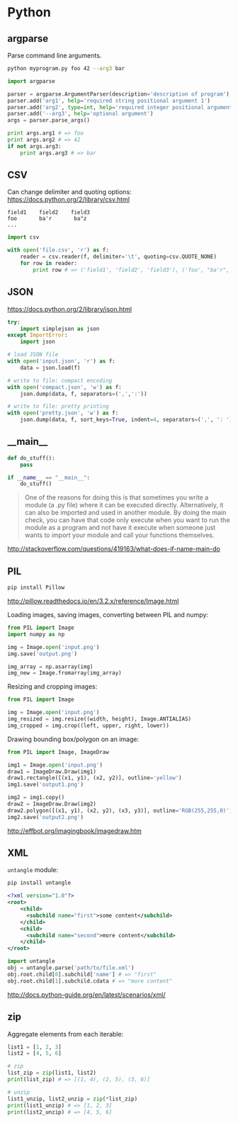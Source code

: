 Python
======

argparse
--------

Parse command line arguments.

```bash
python myprogram.py foo 42 --arg3 bar
```

```python
import argparse

parser = argparse.ArgumentParser(description='description of program')
parser.add('arg1', help='required string positional argument 1')
parser.add('arg2', type=int, help='required integer positional argument 2')
parser.add('--arg3', help='optional argument')
args = parser.parse_args()

print args.arg1 # => foo
print args.arg2 # => 42
if not args.arg3:
    print args.arg3 # => bar
```

CSV
---

Can change delimiter and quoting options: https://docs.python.org/2/library/csv.html

```csv
field1    field2    field3
foo       ba'r       ba"z
...
```

```python
import csv

with open('file.csv', 'r') as f:
    reader = csv.reader(f, delimiter='\t', quoting=csv.QUOTE_NONE)
    for row in reader:
        print row # => ('field1', 'field2', 'field3'), ('foo', "ba'r", 'ba"z'), ...
```

JSON
----

https://docs.python.org/2/library/json.html

```python
try:
    import simplejson as json
except ImportError:
    import json

# load JSON file
with open('input.json', 'r') as f:
    data = json.load(f)

# write to file: compact encoding
with open('compact.json', 'w') as f:
    json.dump(data, f, separators=(',',':'))

# write to file: pretty printing
with open('pretty.json', 'w') as f:
    json.dump(data, f, sort_keys=True, indent=4, separators=(',', ': '))
```

\_\_main\_\_
------------

```python
def do_stuff():
    pass

if __name__ == "__main__":
    do_stuff()
```

> One of the reasons for doing this is that sometimes you write a module (a .py file) where it can be executed directly. Alternatively, it can also be imported and used in another module. By doing the main check, you can have that code only execute when you want to run the module as a program and not have it execute when someone just wants to import your module and call your functions themselves.

http://stackoverflow.com/questions/419163/what-does-if-name-main-do

PIL
---

```bash
pip install Pillow
```

http://pillow.readthedocs.io/en/3.2.x/reference/Image.html

Loading images, saving images, converting between PIL and numpy:

```python
from PIL import Image
import numpy as np

img = Image.open('input.png')
img.save('output.png')

img_array = np.asarray(img)
img_new = Image.fromarray(img_array)
```

Resizing and cropping images:

```python
from PIL import Image

img = Image.open('input.png')
img_resized = img.resize((width, height), Image.ANTIALIAS)
img_cropped = img.crop((left, upper, right, lower))
```

Drawing bounding box/polygon on an image:

```python
from PIL import Image, ImageDraw

img1 = Image.open('input.png')
draw1 = ImageDraw.Draw(img1)
draw1.rectangle([(x1, y1), (x2, y2)], outline='yellow')
img1.save('output1.png')

img2 = img1.copy()
draw2 = ImageDraw.Draw(img2)
draw2.polygon([(x1, y1), (x2, y2), (x3, y3)], outline='RGB(255,255,0)')
img2.save('output2.png')
```

http://effbot.org/imagingbook/imagedraw.htm

XML
---

`untangle` module:

```bash
pip install untangle
```

```xml
<?xml version="1.0"?>
<root>
    <child>
      <subchild name="first">some content</subchild>
    </child>
    <child>
      <subchild name="second">more content</subchild>
    </child>
</root>
```

```python
import untangle
obj = untangle.parse('path/to/file.xml')
obj.root.child[0].subchild['name'] # => "first"
obj.root.child[1].subchild.cdata # => "more content"
```

http://docs.python-guide.org/en/latest/scenarios/xml/

zip
---

Aggregate elements from each iterable:

```python
list1 = [1, 2, 3]
list2 = [4, 5, 6]

# zip
list_zip = zip(list1, list2)
print(list_zip) # => [(1, 4), (2, 5), (3, 6)]

# unzip
list1_unzip, list2_unzip = zip(*list_zip)
print(list1_unzip) # => [1, 2, 3]
print(list2_unzip) # => [4, 5, 6]
```
